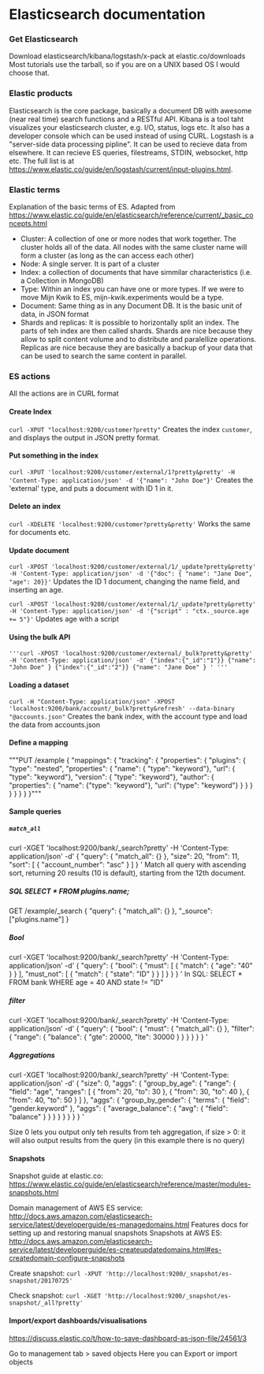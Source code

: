 # Elasticsearch documentation

### Get Elasticsearch
Download elasticsearch/kibana/logstash/x-pack at elastic.co/downloads
Most tutorials use the tarball, so if you are on a UNIX based OS I would choose that.

### Elastic products
Elasticsearch is the core package, basically a document DB with awesome (near real time) search functions and a RESTful API. 
Kibana is a tool taht visualizes your elasticsearch cluster, e.g. I/O, status, logs etc. It also has a developer console which can be used instead of using CURL.
Logstash is a "server-side data processing pipline". It can be used to recieve data from elsewhere. It can recieve ES queries, filestreams, STDIN, websocket, http etc.
The full list is at https://www.elastic.co/guide/en/logstash/current/input-plugins.html.

### Elastic terms
Explanation of the basic terms of ES. Adapted from https://www.elastic.co/guide/en/elasticsearch/reference/current/_basic_concepts.html
- Cluster: A collection of one or more nodes that work together. The cluster holds all of the data. All nodes with the same cluster name will form a cluster (as long as the can access each other)
- Node: A single server. It is part of a cluster
- Index: a collection of documents that have simmilar characteristics (i.e. a Collection in MongoDB)
- Type: Within an index you can have one or more types. If we were to move Mijn Kwik to ES, mijn-kwik.experiments would be a type.
- Document: Same thing as in any Document DB. It is the basic unit of data, in JSON format
- Shards and replicas: It is possible to horizontally split an index. The parts of teh index are then called shards. Shards are nice because they allow to split content volume and to distribute and paralellize operations.
Replicas are nice because they are basically a backup of your data that can be used to search the same content in parallel.

### ES actions
All the actions are in CURL format
#### Create Index
`curl -XPUT "localhost:9200/customer?pretty"`
Creates the index `customer`, and displays the output in JSON pretty format.

#### Put something in the index
`curl -XPUT 'localhost:9200/customer/external/1?pretty&pretty' -H 'Content-Type: application/json' -d '{"name": "John Doe"}'`
Creates the 'external' type, and puts a document with ID 1 in it.

#### Delete an index
`curl -XDELETE 'localhost:9200/customer?pretty&pretty'`
Works the same for documents etc.

#### Update document
`curl -XPOST 'localhost:9200/customer/external/1/_update?pretty&pretty' -H 'Content-Type: application/json' -d '{"doc": { "name": "Jane Doe", "age": 20}}'`
Updates the ID 1 document, changing the name field, and inserting an age.

`curl -XPOST 'localhost:9200/customer/external/1/_update?pretty&pretty' -H 'Content-Type: application/json' -d '{"script" : "ctx._source.age += 5"}'`
Updates age with a script

#### Using the bulk API
`'''curl -XPOST 'localhost:9200/customer/external/_bulk?pretty&pretty' -H 'Content-Type: application/json' -d'
{"index":{"_id":"1"}}
{"name": "John Doe" }
{"index":{"_id":"2"}}
{"name": "Jane Doe" }
' '''`
#### Loading a dataset
`curl -H "Content-Type: application/json" -XPOST 'localhost:9200/bank/account/_bulk?pretty&refresh' --data-binary "@accounts.json"`
Creates the bank index, with the account type and load the data from accounts.json

#### Define a mapping
"""PUT /example
{
  "mappings": {
    "tracking": {
      "properties": {
        "plugins": {
          "type": "nested", 
          "properties": {
            "name": { "type": "keyword"},
            "url": { "type": "keyword"},
            "version": { "type": "keyword"},
            "author": { 
              "properties": {
                "name": {"type": "keyword"},
                "url": {"type": "keyword"}
              }
            }
          }
        }
      }
    }
  }
}"""

#### Sample queries
##### `match_all`
curl -XGET 'localhost:9200/bank/_search?pretty' -H 'Content-Type: application/json' -d'
{
  "query": { "match_all": {} },
  "size": 20,
  "from": 11,
  "sort": [
    { "account_number": "asc" }
  ]
}
'
Match all query with ascending sort, returning 20 results (10 is default), starting from the 12th document. 
##### SQL SELECT * FROM plugins.name;

GET /example/_search
{
  "query": { "match_all": {} },
  "_source": ["plugins.name"]
}

##### Bool
curl -XGET 'localhost:9200/bank/_search?pretty' -H 'Content-Type: application/json' -d'
{
  "query": {
    "bool": {
      "must": [
        { "match": { "age": "40" } }
      ],
      "must_not": [
        { "match": { "state": "ID" } }
      ]
    }
  }
}
'
In SQL: SELECT * FROM bank WHERE age = 40 AND state != "ID"

##### filter
curl -XGET 'localhost:9200/bank/_search?pretty' -H 'Content-Type: application/json' -d'
{
  "query": {
    "bool": {
      "must": { "match_all": {} },
      "filter": {
        "range": {
          "balance": {
            "gte": 20000,
            "lte": 30000
          }
        }
      }
    }
  }
}
'

##### Aggregations

curl -XGET 'localhost:9200/bank/_search?pretty' -H 'Content-Type: application/json' -d'
{
  "size": 0,
  "aggs": {
    "group_by_age": {
      "range": {
        "field": "age",
        "ranges": [
          {
            "from": 20,
            "to": 30
          },
          {
            "from": 30,
            "to": 40
          },
          {
            "from": 40,
            "to": 50
          }
        ]
      },
      "aggs": {
        "group_by_gender": {
          "terms": {
            "field": "gender.keyword"
          },
          "aggs": {
            "average_balance": {
              "avg": {
                "field": "balance"
              }
            }
          }
        }
      }
    }
  }
}
'

Size 0 lets you output only teh results from teh aggregation, if size > 0: it will also output results from the query (in this example there is no query)

#### Snapshots
Snapshot guide at elastic.co:
https://www.elastic.co/guide/en/elasticsearch/reference/master/modules-snapshots.html

Domain management of AWS ES service:
http://docs.aws.amazon.com/elasticsearch-service/latest/developerguide/es-managedomains.html
Features docs for setting up and restoring manual snapshots
Snapshots at AWS ES:
http://docs.aws.amazon.com/elasticsearch-service/latest/developerguide/es-createupdatedomains.html#es-createdomain-configure-snapshots

Create snapshot:
`curl -XPUT 'http://localhost:9200/_snapshot/es-snapshot/20170725'`

Check snapshot:
`curl -XGET 'http://localhost:9200/_snapshot/es-snapshot/_all?pretty'`

#### Import/export dashboards/visualisations
https://discuss.elastic.co/t/how-to-save-dashboard-as-json-file/24561/3

Go to management tab > saved objects
Here you can Export or import objects

